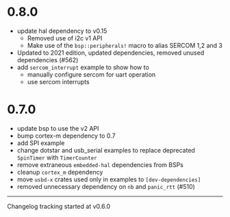 # 0.8.0

- update hal dependency to v0.15
  - Removed use of i2c v1 API
  - Make use of the `bsp::peripherals!` macro to alias SERCOM 1,2 and 3
- Updated to 2021 edition, updated dependencies, removed unused dependencies (#562)
- add `sercom_interrupt` example to show how to
  - manually configure sercom for uart operation
  - use sercom interrupts

# 0.7.0

- update bsp to use the v2 API
- bump cortex-m dependency to 0.7
- add SPI example
- change dotstar and usb_serial examples to replace deprecated `SpinTimer` with `TimerCounter`
- remove extraneous `embedded-hal` dependencies from BSPs
- cleanup `cortex_m` dependency
- move `usbd-x` crates used only in examples to `[dev-dependencies]`
- removed unnecessary dependency on `nb` and `panic_rtt` (#510)

---

Changelog tracking started at v0.6.0
